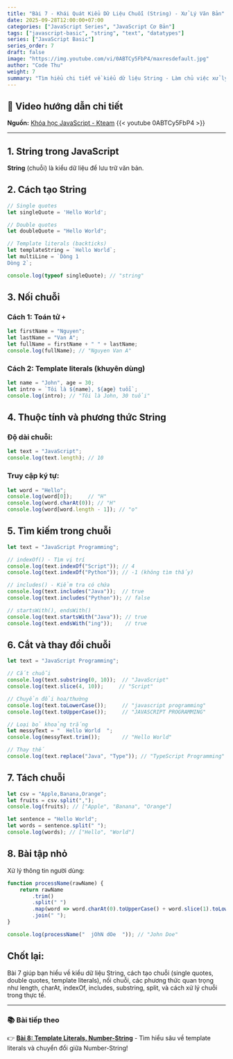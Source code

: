 ```yaml
---
title: "Bài 7 - Khái Quát Kiểu Dữ Liệu Chuỗi (String) - Xử Lý Văn Bản"
date: 2025-09-28T12:00:00+07:00
categories: ["JavaScript Series", "JavaScript Cơ Bản"]
tags: ["javascript-basic", "string", "text", "datatypes"]
series: ["JavaScript Basic"]
series_order: 7
draft: false
image: "https://img.youtube.com/vi/0ABTCy5FbP4/maxresdefault.jpg"
author: "Code Thu"
weight: 7
summary: "Tìm hiểu chi tiết về kiểu dữ liệu String - Làm chủ việc xử lý văn bản trong JavaScript"
---
```


## 🎥 Video hướng dẫn chi tiết
**Nguồn:** [Khóa học JavaScript - Kteam](https://www.youtube.com/playlist?list=PL33lvabfss1ywJRoh40x9fmAfgbI1hpVX)
{{< youtube 0ABTCy5FbP4 >}}

---

## 1. String trong JavaScript

**String** (chuỗi) là kiểu dữ liệu để lưu trữ văn bản.

## 2. Cách tạo String

```javascript
// Single quotes
let singleQuote = 'Hello World';

// Double quotes
let doubleQuote = "Hello World";

// Template literals (backticks)
let templateString = `Hello World`;
let multiLine = `Dòng 1
Dòng 2`;

console.log(typeof singleQuote); // "string"
```

## 3. Nối chuỗi

### Cách 1: Toán tử `+`
```javascript
let firstName = "Nguyen";
let lastName = "Van A";
let fullName = firstName + " " + lastName;
console.log(fullName); // "Nguyen Van A"
```

### Cách 2: Template literals (khuyên dùng)
```javascript
let name = "John", age = 30;
let intro = `Tôi là ${name}, ${age} tuổi`;
console.log(intro); // "Tôi là John, 30 tuổi"
```

## 4. Thuộc tính và phương thức String

### Độ dài chuỗi:
```javascript
let text = "JavaScript";
console.log(text.length); // 10
```

### Truy cập ký tự:
```javascript
let word = "Hello";
console.log(word[0]);     // "H"
console.log(word.charAt(0)); // "H"
console.log(word[word.length - 1]); // "o"
```

## 5. Tìm kiếm trong chuỗi

```javascript
let text = "JavaScript Programming";

// indexOf() - Tìm vị trí
console.log(text.indexOf("Script")); // 4
console.log(text.indexOf("Python")); // -1 (không tìm thấy)

// includes() - Kiểm tra có chứa
console.log(text.includes("Java"));  // true
console.log(text.includes("Python")); // false

// startsWith(), endsWith()
console.log(text.startsWith("Java")); // true
console.log(text.endsWith("ing"));    // true
```

## 6. Cắt và thay đổi chuỗi

```javascript
let text = "JavaScript Programming";

// Cắt chuỗi
console.log(text.substring(0, 10));  // "JavaScript"
console.log(text.slice(4, 10));     // "Script"

// Chuyển đổi hoa/thường
console.log(text.toLowerCase());     // "javascript programming"
console.log(text.toUpperCase());     // "JAVASCRIPT PROGRAMMING"

// Loại bỏ khoảng trắng
let messyText = "  Hello World  ";
console.log(messyText.trim());       // "Hello World"

// Thay thế
console.log(text.replace("Java", "Type")); // "TypeScript Programming"
```

## 7. Tách chuỗi

```javascript
let csv = "Apple,Banana,Orange";
let fruits = csv.split(",");
console.log(fruits); // ["Apple", "Banana", "Orange"]

let sentence = "Hello World";
let words = sentence.split(" ");
console.log(words); // ["Hello", "World"]
```

## 8. Bài tập nhỏ

Xử lý thông tin người dùng:
```javascript
function processName(rawName) {
    return rawName
        .trim()
        .split(" ")
        .map(word => word.charAt(0).toUpperCase() + word.slice(1).toLowerCase())
        .join(" ");
}

console.log(processName("  jOhN dOe  ")); // "John Doe"
```

## Chốt lại:

Bài 7 giúp bạn hiểu về kiểu dữ liệu String, cách tạo chuỗi (single quotes, double quotes, template literals), nối chuỗi, các phương thức quan trọng như length, charAt, indexOf, includes, substring, split, và cách xử lý chuỗi trong thực tế.

---

### 📚 Bài tiếp theo
👉 [**Bài 8: Template Literals, Number-String**](../bai-8-template-literals/) - Tìm hiểu sâu về template literals và chuyển đổi giữa Number-String!
